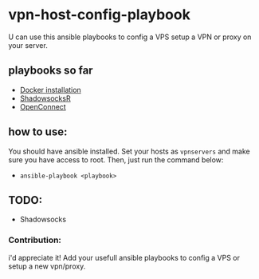 # vpn-host-config-playbook
U can use this ansible playbooks to config a VPS setup a VPN or proxy on your server.

## playbooks so far
  - [Docker installation](https://github.com/mhbahmani/vpn-host-config-playbook/blob/master/docker-install.yml)
  - [ShadowsocksR](https://github.com/mhbahmani/vpn-host-config-playbook/tree/master/shadowsocksr)
  - [OpenConnect](https://github.com/mhbahmani/vpn-host-config-playbook/tree/master/openconnect)

## how to use:
You should have ansible installed. Set your hosts as `vpnservers` and make sure you have access to root. Then, just run the command below:
  - `ansible-playbook <playbook>`

## TODO:
  * Shadowsocks
  
### Contribution:
i'd appreciate it! Add your usefull ansible playbooks to config a VPS or setup a new vpn/proxy.
